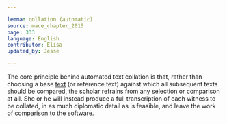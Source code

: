 ```yaml
---

lemma: collation (automatic)
source: mace_chapter_2015
page: 333
language: English
contributor: Elisa
updated_by: Jesse

---
```

The core principle behind automated text collation is that, rather than choosing a base [text](text.html) (or reference text) against which all subsequent texts should be compared, the scholar refrains from any selection or comparison at all. She or he will instead produce a full transcription of each witness to be collated, in as much diplomatic detail as is feasible, and leave the work of comparison to the software.
